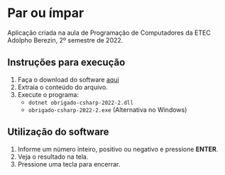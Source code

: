 # Par ou ímpar
Aplicação criada na aula de Programação de Computadores da ETEC Adolpho Berezin, 2º semestre de 2022.

## Instruções para execução
1. Faça o download do software [aqui](dist/obrigado-csharp-2022-2.zip)
1. Extraia o conteúdo do arquivo.
1. Execute o programa:
    - `dotnet obrigado-csharp-2022-2.dll`
    - `obrigado-csharp-2022-2.exe` (Alternativa no Windows)

## Utilização do software
1. Informe um número inteiro, positivo ou negativo e pressione **ENTER**.
2. Veja o resultado na tela.
3. Pressione uma tecla para encerrar.


